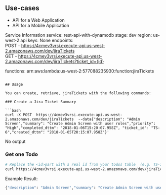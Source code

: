 <!--
title: AWS REST API with DynamoDB store example in Python
description: This projects allows a user to do a get and post on important fields from jira tickets
layout: Doc
-->

## Use-cases

- API for a Web Application
- API for a Mobile Application



Service Information
service: rest-api-with-dynamodb
stage: dev
region: us-west-2
api keys:
  None
endpoints:  
  POST - https://4cmev3vrsi.execute-api.us-west-2.amazonaws.com/dev/jiraTickets  
  GET - https://4cmev3vrsi.execute-api.us-west-2.amazonaws.com/dev/jiraTickets?ticket_id={id}  
  
functions:
  arn:aws:lambda:us-west-2:577088235930:function:jiraTickets
```

## Usage

You can create, retrieve, jiraTickets with the following commands:

### Create a Jira Ticket Summary

```bash
curl -X POST  https://4cmev3vrsi.execute-api.us-west-2.amazonaws.com/dev/jiraTickets  --data{"description": "Admin Screen","summary": "Create Admin Screen with user roles","priority": "High","completed_dttm": "2018-01-06T15:20:07.958Z", "ticket_id": "TS-6","created_dttm": "2018-01-05T20:15:07.958Z"}' 
 ```

No output


### Get one Todo

```bash
# Replace the <id>part with a real id from your todos table  (e.g. TS-1)
curl https://4cmev3vrsi.execute-api.us-west-2.amazonaws.com/dev/jiraTickets?ticket_id={id}
```

Example Result:
```bash
{"description": "Admin Screen","summary": "Create Admin Screen with user roles","priority": "High","completed_dttm": "2018-01-06T15:20:07.958Z", "ticket_id": "TS-1","created_dttm": "2018-01-05T20:15:07.958Z"}'%
```
